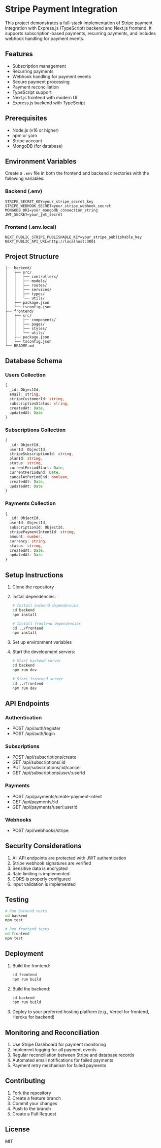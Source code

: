 # Stripe Payment Integration

This project demonstrates a full-stack implementation of Stripe payment integration with Express.js (TypeScript) backend and Next.js frontend. It supports subscription-based payments, recurring payments, and includes webhook handling for payment events.

## Features

- Subscription management
- Recurring payments
- Webhook handling for payment events
- Secure payment processing
- Payment reconciliation
- TypeScript support
- Next.js frontend with modern UI
- Express.js backend with TypeScript

## Prerequisites

- Node.js (v16 or higher)
- npm or yarn
- Stripe account
- MongoDB (for database)

## Environment Variables

Create a `.env` file in both the frontend and backend directories with the following variables:

### Backend (.env)

```
STRIPE_SECRET_KEY=your_stripe_secret_key
STRIPE_WEBHOOK_SECRET=your_stripe_webhook_secret
MONGODB_URI=your_mongodb_connection_string
JWT_SECRET=your_jwt_secret
```

### Frontend (.env.local)

```
NEXT_PUBLIC_STRIPE_PUBLISHABLE_KEY=your_stripe_publishable_key
NEXT_PUBLIC_API_URL=http://localhost:3001
```

## Project Structure

```
├── backend/
│   ├── src/
│   │   ├── controllers/
│   │   ├── models/
│   │   ├── routes/
│   │   ├── services/
│   │   ├── types/
│   │   └── utils/
│   ├── package.json
│   └── tsconfig.json
├── frontend/
│   ├── src/
│   │   ├── components/
│   │   ├── pages/
│   │   ├── styles/
│   │   └── utils/
│   ├── package.json
│   └── tsconfig.json
└── README.md
```

## Database Schema

### Users Collection

```typescript
{
  _id: ObjectId,
  email: string,
  stripeCustomerId: string,
  subscriptionStatus: string,
  createdAt: Date,
  updatedAt: Date
}
```

### Subscriptions Collection

```typescript
{
  _id: ObjectId,
  userId: ObjectId,
  stripeSubscriptionId: string,
  planId: string,
  status: string,
  currentPeriodStart: Date,
  currentPeriodEnd: Date,
  cancelAtPeriodEnd: boolean,
  createdAt: Date,
  updatedAt: Date
}
```

### Payments Collection

```typescript
{
  _id: ObjectId,
  userId: ObjectId,
  subscriptionId: ObjectId,
  stripePaymentIntentId: string,
  amount: number,
  currency: string,
  status: string,
  createdAt: Date,
  updatedAt: Date
}
```

## Setup Instructions

1. Clone the repository
2. Install dependencies:

   ```bash
   # Install backend dependencies
   cd backend
   npm install

   # Install frontend dependencies
   cd ../frontend
   npm install
   ```

3. Set up environment variables
4. Start the development servers:

   ```bash
   # Start backend server
   cd backend
   npm run dev

   # Start frontend server
   cd ../frontend
   npm run dev
   ```

## API Endpoints

### Authentication

- POST /api/auth/register
- POST /api/auth/login

### Subscriptions

- POST /api/subscriptions/create
- GET /api/subscriptions/:id
- PUT /api/subscriptions/:id/cancel
- GET /api/subscriptions/user/:userId

### Payments

- POST /api/payments/create-payment-intent
- GET /api/payments/:id
- GET /api/payments/user/:userId

### Webhooks

- POST /api/webhooks/stripe

## Security Considerations

1. All API endpoints are protected with JWT authentication
2. Stripe webhook signatures are verified
3. Sensitive data is encrypted
4. Rate limiting is implemented
5. CORS is properly configured
6. Input validation is implemented

## Testing

```bash
# Run backend tests
cd backend
npm test

# Run frontend tests
cd frontend
npm test
```

## Deployment

1. Build the frontend:

   ```bash
   cd frontend
   npm run build
   ```

2. Build the backend:

   ```bash
   cd backend
   npm run build
   ```

3. Deploy to your preferred hosting platform (e.g., Vercel for frontend, Heroku for backend)

## Monitoring and Reconciliation

1. Use Stripe Dashboard for payment monitoring
2. Implement logging for all payment events
3. Regular reconciliation between Stripe and database records
4. Automated email notifications for failed payments
5. Payment retry mechanism for failed payments

## Contributing

1. Fork the repository
2. Create a feature branch
3. Commit your changes
4. Push to the branch
5. Create a Pull Request

## License

MIT
